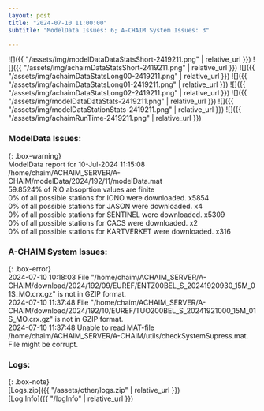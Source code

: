 ```yaml
---
layout: post
title: "2024-07-10 11:00:00"
subtitle: "ModelData Issues: 6; A-CHAIM System Issues: 3"

---
```


![]({{ "/assets/img/modelDataDataStatsShort-2419211.png" | relative_url }})
![]({{ "/assets/img/achaimDataStatsShort-2419211.png" | relative_url }})
![]({{ "/assets/img/achaimDataStatsLong00-2419211.png" | relative_url }})
![]({{ "/assets/img/achaimDataStatsLong01-2419211.png" | relative_url }})
![]({{ "/assets/img/achaimDataStatsLong02-2419211.png" | relative_url }})
![]({{ "/assets/img/modelDataDataStats-2419211.png" | relative_url }})
![]({{ "/assets/img/modelDataStationStats-2419211.png" | relative_url }})
![]({{ "/assets/img/achaimRunTime-2419211.png" | relative_url }})


### ModelData Issues:  
  
{: .box-warning}  
 ModelData report for 10-Jul-2024 11:15:08   
 /home/chaim/ACHAIM_SERVER/A-CHAIM/modelData/2024/192/11/modelData.mat   
 59.8524% of RIO absoprtion values are finite   
 0% of all possible stations for IONO were downloaded. x5854   
 0% of all possible stations for JASON were downloaded. x4   
 0% of all possible stations for SENTINEL were downloaded. x5309   
 0% of all possible stations for CACS were downloaded. x2   
 0% of all possible stations for KARTVERKET were downloaded. x316   
  
### A-CHAIM System Issues:  
  
{: .box-error}  
2024-07-10 10:18:03 File "/home/chaim/ACHAIM_SERVER/A-CHAIM/download/2024/192/09/EUREF/ENTZ00BEL_S_20241920930_15M_01S_MO.crx.gz" is not in GZIP format.  
2024-07-10 11:37:48 File "/home/chaim/ACHAIM_SERVER/A-CHAIM/download/2024/192/10/EUREF/TUO200BEL_S_20241921000_15M_01S_MO.crx.gz" is not in GZIP format.  
2024-07-10 11:37:48 Unable to read MAT-file /home/chaim/ACHAIM_SERVER/A-CHAIM/utils/checkSystemSupress.mat. File might be corrupt.  

### Logs:  
  
{: .box-note}  
[Logs.zip]({{ "/assets/other/logs.zip" | relative_url }})  
[Log Info]({{ "/logInfo" | relative_url }})  
